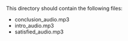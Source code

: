 This directory should contain the following files:

*	conclusion_audio.mp3
*	intro_audio.mp3
*	satisfied_audio.mp3
